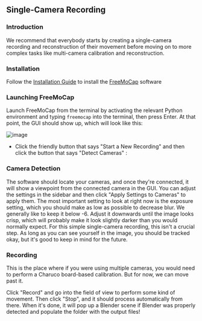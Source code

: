 ## Single-Camera Recording

### Introduction
We recommend that everybody starts by creating a single-camera recording and reconstruction of their movement  before moving on to more complex tasks like multi-camera calibration and reconstruction. 


### Installation 

Follow the [Installation Guide](./installation.md) to install the [FreeMoCap](https://github.com/freemocap/freemocap) software

### Launching FreeMoCap
Launch FreeMoCap from the terminal by activating the relevant Python environment and typing `freemocap` into the terminal, then press Enter. At that point, the GUI should show up, which will look like this:

![image](https://user-images.githubusercontent.com/15314521/239695690-90ef7e7b-48f3-4f46-8d4a-5b5bcc3254b3.png)


- Click the friendly button that says "Start a New Recording" and then click the button that says "Detect Cameras" :


### Camera Detection
The software should locate your cameras, and once they're connected, it will show a viewpoint from the connected camera in the GUI. You can adjust the settings in the sidebar and then click "Apply Settings to Cameras" to apply them. The most important setting to look at right now is the exposure setting, which you should make as low as possible to decrease blur. We generally like to keep it below -6. Adjust it downwards until the image looks crisp, which will probably make it look slightly darker than you would normally expect. For this simple single-camera recording, this isn't a crucial step. As long as you can see yourself in the image, you should be tracked okay, but it's good to keep in mind for the future.

### Recording
This is the place where if you were using multiple cameras, you would need to perform a Charuco board-based calibration. But for now, we can move past it.

Click "Record" and go into the field of view to perform some kind of movement. Then click "Stop", and it should process automatically from there. When it's done, it will pop up a Blender scene if Blender was properly detected and populate the folder with the output files!


